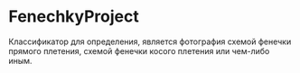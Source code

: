 # FenechkyProject
Классификатор для определения, является фотография схемой фенечки прямого плетения, схемой фенечки косого плетения или чем-либо иным.
